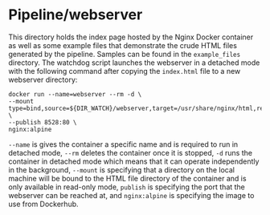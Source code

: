 # Pipeline/webserver

This directory holds the index page hosted by the Nginx Docker container as well as some example files that demonstrate the crude HTML files generated by the pipeline. Samples can be found in the `example_files` directory. The watchdog script launches the webserver in a detached mode with the following command after copying the `index.html` file to a new webserver directory:

```shell
docker run --name=webserver --rm -d \
--mount type=bind,source=${DIR_WATCH}/webserver,target=/usr/share/nginx/html,readonly \
--publish 8528:80 \
nginx:alpine
```
`--name` is gives the container a specific name and is required to run in detached mode, `--rm` deletes the container once it is stopped, `-d` runs the container in detached mode which means that it can operate independently in the background, `--mount` is specifying that a directory on the local machine will be bound to the HTML file directory of the container and is only available in read-only mode, `publish` is specifying the port that the webserver can be reached at, and `nginx:alpine` is specifying the image to use from Dockerhub.